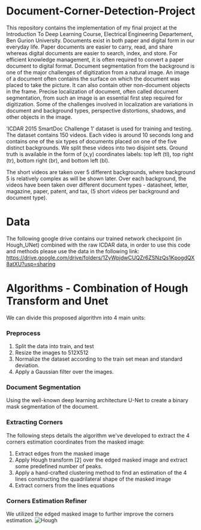 # Document-Corner-Detection-Project

This repository contains the implementation of my final project at the Introduction To Deep Learning Course, Electrical Engineering Departement, Ben Gurion University. 
Documents exist in both paper and digital form in our everyday life. Paper documents are easier to carry, read, and share whereas digital documents are easier to search, index, and store. For efficient knowledge management, it is often required to convert a paper document to digital format.   Document segmentation from the background is one of the major challenges of digitization from a natural image. An image of a document often contains the surface on which the document was placed to take the picture. It can also contain other non-document objects in the frame. Precise localization of document, often called document segmentation, from such an image is an essential first step required for digitization. Some of the challenges involved in localization are variations in document and background types, perspective distortions, shadows, and other objects in the image.

’ICDAR 2015 SmartDoc Challenge 1’ dataset is used for training and testing. The dataset contains 150 videos. Each video is around 10 seconds long and contains one of the six types of documents placed on one of the five distinct backgrounds. We split these videos into two disjoint sets.
Ground truth is available in the form of (x,y) coordinates labels:
top left (tl), top right (tr), bottom right (br), and bottom left (bl).

The short videos are taken over 5 different backgrounds, where background 5 is relatively complex as will be shown later.
Over each background, the videos have been taken over different document types - datasheet, letter, magazine, paper, patent, and tax, (5 short videos per background and document type).
# Data
The following google drive contains our trained network checkpoint (in Hough_UNet) combined with the raw ICDAR data, in order to use this code and methods please use the data in the following link:
https://drive.google.com/drive/folders/1ZyWpjdwCUQZr6ZSNzQs1KpogdQX8atXU?usp=sharing

# Algorithms - Combination of Hough Transform and Unet

We can divide this proposed algorithm into 4 main units:

### Preprocess
1.   Split the data into train, and test
2.   Resize the images to 512X512
3.   Normalize the dataset according to the train set mean and standard deviation.
4.   Apply a Gaussian filter over the images.

### Document Segmentation
Using the well-known deep learning architecture U-Net to create a binary mask segmentation of the document.

### Extracting Corners
The following steps details the algorithm we've developed to extract the 4 corners estimation coordinates from the masked image:
1. Extract edges from the masked image
2.   Apply Hough transform [2] over the edged masked image and extract some predefined number of peaks.
3.   Apply a hand-crafted clustering method to find an estimation of the 4 lines constructing the quadrilateral shape of the masked image
4. Extract corners from the lines equations

### Corners Estimation Refiner
We utilized the edged masked image to further improve the corners estimation.
![Hough](https://user-images.githubusercontent.com/49431639/156583140-7e9a53d3-7f7f-44a3-bdba-7c5f79663251.png)
